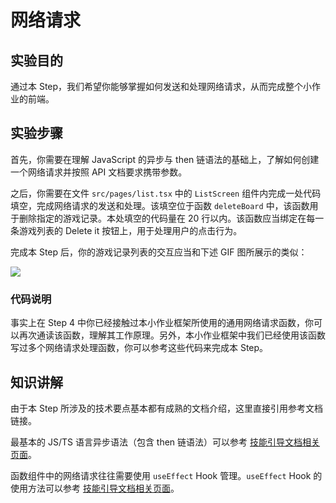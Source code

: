 # 网络请求

## 实验目的

通过本 Step，我们希望你能够掌握如何发送和处理网络请求，从而完成整个小作业的前端。

## 实验步骤

首先，你需要在理解 JavaScript 的异步与 then 链语法的基础上，了解如何创建一个网络请求并按照 API 文档要求携带参数。

之后，你需要在文件 `src/pages/list.tsx` 中的 `ListScreen` 组件内完成一处代码填空，完成网络请求的发送和处理。该填空位于函数 `deleteBoard` 中，该函数用于删除指定的游戏记录。本处填空的代码量在 20 行以内。该函数应当绑定在每一条游戏列表的 Delete it 按钮上，用于处理用户的点击行为。

完成本 Step 后，你的游戏记录列表的交互应当和下述 GIF 图所展示的类似：

![](../../static/react/step6-demo.gif)

### 代码说明

事实上在 Step 4 中你已经接触过本小作业框架所使用的通用网络请求函数，你可以再次通读该函数，理解其工作原理。另外，本小作业框架中我们已经使用该函数写过多个网络请求处理函数，你可以参考这些代码来完成本 Step。

## 知识讲解

由于本 Step 所涉及的技术要点基本都有成熟的文档介绍，这里直接引用参考文档链接。

最基本的 JS/TS 语言异步语法（包含 then 链语法）可以参考 [技能引导文档相关页面](https://docs.net9.org/languages/javascript/async/)。

函数组件中的网络请求往往需要使用 `useEffect` Hook 管理。`useEffect` Hook 的使用方法可以参考 [技能引导文档相关页面](https://docs.net9.org/frontend/react/function-component/#_3)。